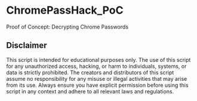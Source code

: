# ChromePassHack_PoC
Proof of Concept: Decrypting Chrome Passwords

## Disclaimer
This script is intended for educational purposes only. The use of this script for any unauthorized access, hacking, or harm to individuals, systems, or data is strictly prohibited. The creators and distributors of this script assume no responsibility for any misuse or illegal activities that may arise from its use. Always ensure you have explicit permission before using this script in any context and adhere to all relevant laws and regulations.
